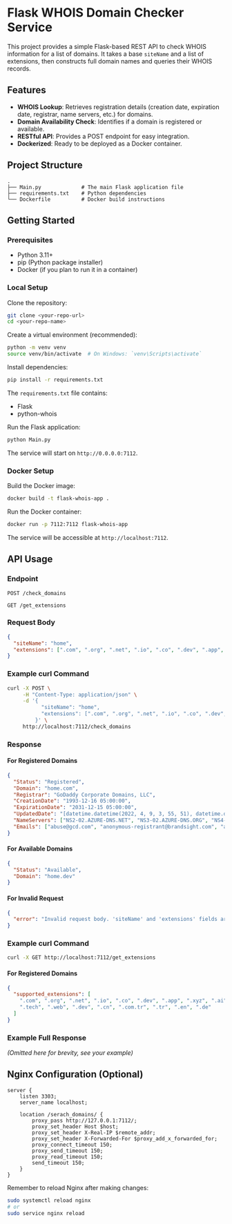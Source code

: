 
# Flask WHOIS Domain Checker Service

This project provides a simple Flask-based REST API to check WHOIS information for a list of domains. It takes a base `siteName` and a list of extensions, then constructs full domain names and queries their WHOIS records.

## Features

- **WHOIS Lookup**: Retrieves registration details (creation date, expiration date, registrar, name servers, etc.) for domains.
- **Domain Availability Check**: Identifies if a domain is registered or available.
- **RESTful API**: Provides a POST endpoint for easy integration.
- **Dockerized**: Ready to be deployed as a Docker container.

## Project Structure

```
.
├── Main.py             # The main Flask application file
├── requirements.txt    # Python dependencies
└── Dockerfile          # Docker build instructions
```

## Getting Started

### Prerequisites

- Python 3.11+
- pip (Python package installer)
- Docker (if you plan to run it in a container)

### Local Setup

Clone the repository:

```bash
git clone <your-repo-url>
cd <your-repo-name>
```

Create a virtual environment (recommended):

```bash
python -m venv venv
source venv/bin/activate  # On Windows: `venv\Scripts\activate`
```

Install dependencies:

```bash
pip install -r requirements.txt
```

The `requirements.txt` file contains:

- Flask
- python-whois

Run the Flask application:

```bash
python Main.py
```

The service will start on `http://0.0.0.0:7112`.

### Docker Setup

Build the Docker image:

```bash
docker build -t flask-whois-app .
```

Run the Docker container:

```bash
docker run -p 7112:7112 flask-whois-app
```

The service will be accessible at `http://localhost:7112`.

## API Usage

### Endpoint

`POST /check_domains`

`GET /get_extensions`

### Request Body

```json
{
  "siteName": "home",
  "extensions": [".com", ".org", ".net", ".io", ".co", ".dev", ".app", ".xyz"]
}
```

### Example curl Command

```bash
curl -X POST \
     -H "Content-Type: application/json" \
     -d '{
           "siteName": "home",
           "extensions": [".com", ".org", ".net", ".io", ".co", ".dev", ".app", ".xyz"]
         }' \
     http://localhost:7112/check_domains
```

### Response

#### For Registered Domains

```json
{
  "Status": "Registered",
  "Domain": "home.com",
  "Registrar": "GoDaddy Corporate Domains, LLC",
  "CreationDate": "1993-12-16 05:00:00",
  "ExpirationDate": "2031-12-15 05:00:00",
  "UpdatedDate": "[datetime.datetime(2022, 4, 9, 3, 55, 51), datetime.datetime(2022, 4, 9, 3, 53, 51)]",
  "NameServers": ["NS2-02.AZURE-DNS.NET", "NS3-02.AZURE-DNS.ORG", "NS4-02.AZURE-DNS.INFO"],
  "Emails": ["abuse@gcd.com", "anonymous-registrant@brandsight.com", "anonymous-tech@brandsight.com"]
}
```

#### For Available Domains

```json
{
  "Status": "Available",
  "Domain": "home.dev"
}
```

#### For Invalid Request

```json
{
  "error": "Invalid request body. 'siteName' and 'extensions' fields are required."
}
```
### Example curl Command

```bash
curl -X GET http://localhost:7112/get_extensions
```
#### For Registered Domains

```json
{
  "supported_extensions": [
    ".com", ".org", ".net", ".io", ".co", ".dev", ".app", ".xyz", ".ai",
    ".tech", ".web", ".dev", ".cn", ".com.tr", ".tr", ".en", ".de"
  ]
}

```

### Example Full Response

*(Omitted here for brevity, see your example)*

## Nginx Configuration (Optional)

```nginx
server {
    listen 3303;
    server_name localhost;

    location /serach_domains/ {
        proxy_pass http://127.0.0.1:7112/;
        proxy_set_header Host $host;
        proxy_set_header X-Real-IP $remote_addr;
        proxy_set_header X-Forwarded-For $proxy_add_x_forwarded_for;
        proxy_connect_timeout 150;
        proxy_send_timeout 150;
        proxy_read_timeout 150;
        send_timeout 150;
    }
}
```

Remember to reload Nginx after making changes:

```bash
sudo systemctl reload nginx
# or
sudo service nginx reload
```
